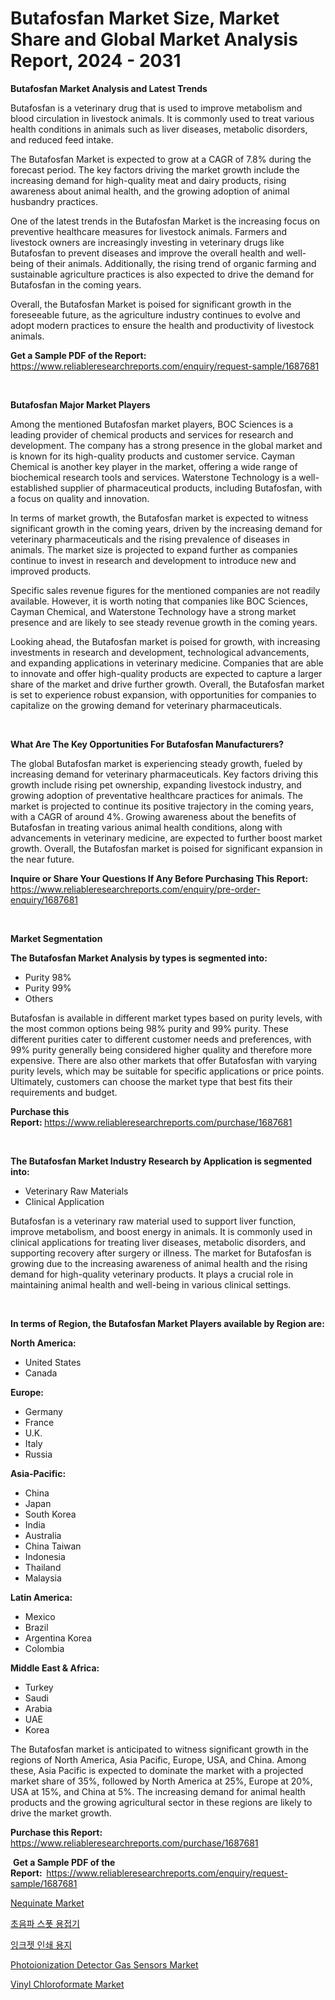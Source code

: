 <p><h1>Butafosfan Market Size, Market Share and Global Market Analysis Report, 2024 - 2031</h1></p><p><strong>Butafosfan Market Analysis and Latest Trends</strong></p>
<p><p>Butafosfan is a veterinary drug that is used to improve metabolism and blood circulation in livestock animals. It is commonly used to treat various health conditions in animals such as liver diseases, metabolic disorders, and reduced feed intake.</p><p>The Butafosfan Market is expected to grow at a CAGR of 7.8% during the forecast period. The key factors driving the market growth include the increasing demand for high-quality meat and dairy products, rising awareness about animal health, and the growing adoption of animal husbandry practices.</p><p>One of the latest trends in the Butafosfan Market is the increasing focus on preventive healthcare measures for livestock animals. Farmers and livestock owners are increasingly investing in veterinary drugs like Butafosfan to prevent diseases and improve the overall health and well-being of their animals. Additionally, the rising trend of organic farming and sustainable agriculture practices is also expected to drive the demand for Butafosfan in the coming years.</p><p>Overall, the Butafosfan Market is poised for significant growth in the foreseeable future, as the agriculture industry continues to evolve and adopt modern practices to ensure the health and productivity of livestock animals.</p></p>
<p><strong>Get a Sample PDF of the Report:&nbsp;</strong> <a href="https://www.reliableresearchreports.com/enquiry/request-sample/1687681">https://www.reliableresearchreports.com/enquiry/request-sample/1687681</a></p>
<p>&nbsp;</p>
<p><strong>Butafosfan Major Market Players</strong></p>
<p><p>Among the mentioned Butafosfan market players, BOC Sciences is a leading provider of chemical products and services for research and development. The company has a strong presence in the global market and is known for its high-quality products and customer service. Cayman Chemical is another key player in the market, offering a wide range of biochemical research tools and services. Waterstone Technology is a well-established supplier of pharmaceutical products, including Butafosfan, with a focus on quality and innovation.</p><p>In terms of market growth, the Butafosfan market is expected to witness significant growth in the coming years, driven by the increasing demand for veterinary pharmaceuticals and the rising prevalence of diseases in animals. The market size is projected to expand further as companies continue to invest in research and development to introduce new and improved products.</p><p>Specific sales revenue figures for the mentioned companies are not readily available. However, it is worth noting that companies like BOC Sciences, Cayman Chemical, and Waterstone Technology have a strong market presence and are likely to see steady revenue growth in the coming years.</p><p>Looking ahead, the Butafosfan market is poised for growth, with increasing investments in research and development, technological advancements, and expanding applications in veterinary medicine. Companies that are able to innovate and offer high-quality products are expected to capture a larger share of the market and drive further growth. Overall, the Butafosfan market is set to experience robust expansion, with opportunities for companies to capitalize on the growing demand for veterinary pharmaceuticals.</p></p>
<p>&nbsp;</p>
<p><strong>What Are The Key Opportunities For Butafosfan Manufacturers?</strong></p>
<p><p>The global Butafosfan market is experiencing steady growth, fueled by increasing demand for veterinary pharmaceuticals. Key factors driving this growth include rising pet ownership, expanding livestock industry, and growing adoption of preventative healthcare practices for animals. The market is projected to continue its positive trajectory in the coming years, with a CAGR of around 4%. Growing awareness about the benefits of Butafosfan in treating various animal health conditions, along with advancements in veterinary medicine, are expected to further boost market growth. Overall, the Butafosfan market is poised for significant expansion in the near future.</p></p>
<p><strong>Inquire or Share Your Questions If Any Before Purchasing This Report:</strong> <a href="https://www.reliableresearchreports.com/enquiry/pre-order-enquiry/1687681">https://www.reliableresearchreports.com/enquiry/pre-order-enquiry/1687681</a></p>
<p>&nbsp;</p>
<p><strong>Market Segmentation</strong></p>
<p><strong>The Butafosfan Market Analysis by types is segmented into:</strong></p>
<p><ul><li>Purity 98%</li><li>Purity 99%</li><li>Others</li></ul></p>
<p><p>Butafosfan is available in different market types based on purity levels, with the most common options being 98% purity and 99% purity. These different purities cater to different customer needs and preferences, with 99% purity generally being considered higher quality and therefore more expensive. There are also other markets that offer Butafosfan with varying purity levels, which may be suitable for specific applications or price points. Ultimately, customers can choose the market type that best fits their requirements and budget.</p></p>
<p><strong>Purchase this Report:&nbsp;</strong><a href="https://www.reliableresearchreports.com/purchase/1687681">https://www.reliableresearchreports.com/purchase/1687681</a></p>
<p>&nbsp;</p>
<p><strong>The Butafosfan Market Industry Research by Application is segmented into:</strong></p>
<p><ul><li>Veterinary Raw Materials</li><li>Clinical Application</li></ul></p>
<p><p>Butafosfan is a veterinary raw material used to support liver function, improve metabolism, and boost energy in animals. It is commonly used in clinical applications for treating liver diseases, metabolic disorders, and supporting recovery after surgery or illness. The market for Butafosfan is growing due to the increasing awareness of animal health and the rising demand for high-quality veterinary products. It plays a crucial role in maintaining animal health and well-being in various clinical settings.</p></p>
<p>&nbsp;</p>
<p><strong>In terms of Region, the Butafosfan Market Players available by Region are:</strong></p>
<p>
    <p> <strong> North America: </strong>
        <ul>
            <li>United States</li>
            <li>Canada</li>
        </ul>
        </p> 
    <p> <strong> Europe: </strong>
        <ul>
            <li>Germany</li>
            <li>France</li>
            <li>U.K.</li>
            <li>Italy</li>
            <li>Russia</li>
        </ul>
        </p> 
    <p> <strong> Asia-Pacific: </strong>
        <ul>
            <li>China</li>
            <li>Japan</li>
            <li>South Korea</li>
            <li>India</li>
            <li>Australia</li>
            <li>China Taiwan</li>
            <li>Indonesia</li>
            <li>Thailand</li>
            <li>Malaysia</li>
        </ul>
        </p> 
    <p> <strong> Latin America: </strong>
        <ul>
            <li>Mexico</li>
            <li>Brazil</li>
            <li>Argentina Korea</li>
            <li>Colombia</li>
        </ul>
        </p> 
    <p> <strong> Middle East & Africa: </strong>
        <ul>
            <li>Turkey</li>
            <li>Saudi</li>
            <li>Arabia</li>
            <li>UAE</li>
            <li>Korea</li>
        </ul>
    </p>
    </p>
<p><p>The Butafosfan market is anticipated to witness significant growth in the regions of North America, Asia Pacific, Europe, USA, and China. Among these, Asia Pacific is expected to dominate the market with a projected market share of 35%, followed by North America at 25%, Europe at 20%, USA at 15%, and China at 5%. The increasing demand for animal health products and the growing agricultural sector in these regions are likely to drive the market growth.</p></p>
<p><strong>Purchase this Report: </strong><a href="https://www.reliableresearchreports.com/purchase/1687681">https://www.reliableresearchreports.com/purchase/1687681</a></p>
<p>&nbsp;<strong>Get a Sample PDF of the Report:&nbsp;&nbsp;</strong><a href="https://www.reliableresearchreports.com/enquiry/request-sample/1687681">https://www.reliableresearchreports.com/enquiry/request-sample/1687681</a></p>
<p><strong></strong></p>
<p><p><a href="https://github.com/dimitrishawkinswaynenp91rgz/Market-Research-Report-List-1/blob/main/nequinate-market.md">Nequinate Market</a></p><p><a href="https://medium.com/@alexemumu2022/%EC%B4%88%EC%9D%8C%ED%8C%8C-%EC%8A%A4%ED%8C%9F%EC%9A%A9%EC%A0%91%EA%B8%B0-%EC%8B%9C%EC%9E%A5-%EC%9D%B8%EC%82%AC%EC%9D%B4%ED%8A%B8-%EC%8B%9C%EC%9E%A5-%EB%8F%99%ED%96%A5-%EC%84%B1%EC%9E%A5-2024%EB%85%84%EB%B6%80%ED%84%B0-2031%EB%85%84%EA%B9%8C%EC%A7%80-%EC%98%88%EC%B8%A1%EB%90%9C-%EA%B2%B0%EA%B3%BC-7111b2a65b2e">초음파 스폿 용접기</a></p><p><a href="https://medium.com/@munchkin678568/%EC%9E%89%ED%81%AC%EC%A0%AF-%ED%94%84%EB%A6%B0%ED%8C%85-%EC%A2%85%EC%9D%B4-%EC%8B%9C%EC%9E%A5-%EC%8B%9C%EC%9E%A5-%EC%A0%90%EC%9C%A0%EC%9C%A8-%EC%8B%9C%EC%9E%A5-%ED%8A%B8%EB%A0%8C%EB%93%9C-%EB%B0%8F-%EB%AF%B8%EB%9E%98-%EC%84%B1%EC%9E%A5-%ED%83%90%EC%83%89-7199e87e9832">잉크젯 인쇄 용지</a></p><p><a href="https://issuu.com/reportprime-2/docs/photoionization-detector-gas-sensors-market-size-2">Photoionization Detector Gas Sensors Market</a></p><p><a href="https://github.com/changoleonlaverguenzanoexiste/Market-Research-Report-List-2/blob/main/vinyl-chloroformate-market.md">Vinyl Chloroformate Market</a></p></p>